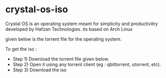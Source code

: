 # crystal-os-iso

Crystal OS is an operating system meant for simplicity and productivitry developed by Hafzan Technologies.
its based on Arch Linux

given below is the torrent file for the operating system.

To get the iso :
- Step 1) Download the torrent file given below.
- Step 2) Open it using any torrent client (eg : qbittorrent, utorrent, etc).
- Step 3) Download the iso
